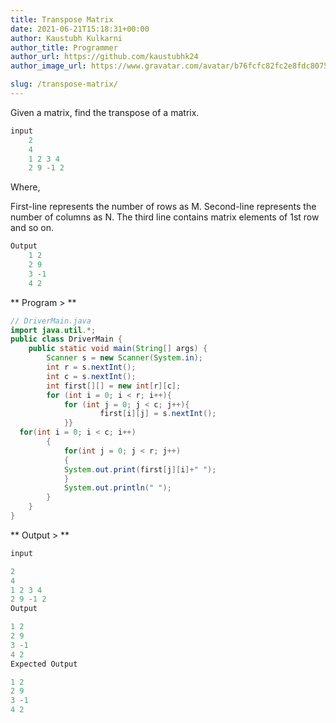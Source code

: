```yaml
---
title: Transpose Matrix
date: 2021-06-21T15:18:31+00:00
author: Kaustubh Kulkarni
author_title: Programmer
author_url: https://github.com/kaustubhk24
author_image_url: https://www.gravatar.com/avatar/b76fcfc82fc2e8fdc8075636f1735f61?s=200

slug: /transpose-matrix/
---
```


Given a matrix, find the transpose of a matrix. 
```java title="input"
input 
    2 
    4 
    1 2 3 4 
    2 9 -1 2 
```
Where, 

First-line represents the number of rows as M. 
Second-line represents the number of columns as N. 
The third line contains matrix elements of 1st row and so on. 
```java title="output"
Output 
    1 2 
    2 9 
    3 -1 
    4 2 
```
** Program > **

```java title="Transponse.java"
// DriverMain.java
import java.util.*;
public class DriverMain {
    public static void main(String[] args) {
        Scanner s = new Scanner(System.in);
        int r = s.nextInt();
        int c = s.nextInt();
        int first[][] = new int[r][c];
        for (int i = 0; i < r; i++){
            for (int j = 0; j < c; j++){
                    first[i][j] = s.nextInt();
            }}
  for(int i = 0; i < c; i++)
        {
            for(int j = 0; j < r; j++)
            {
            System.out.print(first[j][i]+" ");
            }
            System.out.println(" ");
        }
    }
}

```
** Output > **
```java title="output"
input

2
4
1 2 3 4
2 9 -1 2
Output     

1 2
2 9
3 -1
4 2  
Expected Output

1 2
2 9
3 -1
4 2
```